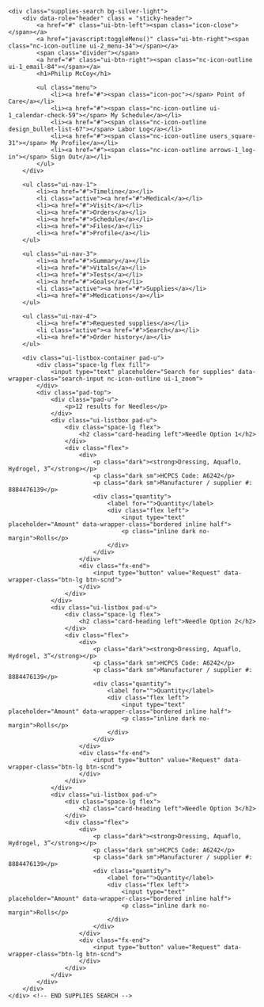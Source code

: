	<div class="supplies-search bg-silver-light">
		<div data-role="header" class = "sticky-header">
	        <a href="#" class="ui-btn-left"><span class="icon-close"></span></a>
	        <a href="javascript:toggleMenu()" class="ui-btn-right"><span class="nc-icon-outline ui-2_menu-34"></span></a>
	        <span class="divider"></span>
	        <a href="#" class="ui-btn-right"><span class="nc-icon-outline ui-1_email-84"></span></a>
	        <h1>Philip McCoy</h1>

	        <ul class="menu">
	            <li><a href="#"><span class="icon-poc"></span> Point of Care</a></li>
	            <li><a href="#"><span class="nc-icon-outline ui-1_calendar-check-59"></span> My Schedule</a></li>
	            <li><a href="#"><span class="nc-icon-outline design_bullet-list-67"></span> Labor Log</a></li>
	            <li><a href="#"><span class="nc-icon-outline users_square-31"></span> My Profile</a></li>
	            <li><a href="#"><span class="nc-icon-outline arrows-1_log-in"></span> Sign Out</a></li>
	        </ul>
	    </div>

		<ul class="ui-nav-1">
		    <li><a href="#">Timeline</a></li>
		    <li class="active"><a href="#">Medical</a></li>
		    <li><a href="#">Visit</a></li>
		    <li><a href="#">Orders</a></li>
		    <li><a href="#">Schedule</a></li>
		    <li><a href="#">Files</a></li>
		    <li><a href="#">Profile</a></li>
		</ul>

		<ul class="ui-nav-3">
	        <li><a href="#">Summary</a></li>
	        <li><a href="#">Vitals</a></li>
	        <li><a href="#">Tests</a></li>
	        <li><a href="#">Goals</a></li>
	        <li class="active"><a href="#">Supplies</a></li>
	        <li><a href="#">Medications</a></li>
	    </ul>

		<ul class="ui-nav-4">
	        <li><a href="#">Requested supplies</a></li>
	        <li class="active"><a href="#">Search</a></li>
	        <li><a href="#">Order history</a></li>
	    </ul>

		<div class="ui-listbox-container pad-u">
			<div class="space-lg flex fill">
				<input type="text" placeholder="Search for supplies" data-wrapper-class="search-input nc-icon-outline ui-1_zoom">
			</div>
			<div class="pad-top">
				<div class="pad-u">
					<p>12 results for Needles</p>
				</div>
				<div class="ui-listbox pad-u">
					<div class="space-lg flex">
						<h2 class="card-heading left">Needle Option 1</h2>
					</div>
					<div class="flex">
						<div>
							<p class="dark"><strong>Dressing, Aquaflo, Hydrogel, 3”</strong></p>
							<p class="dark sm">HCPCS Code: A6242</p>
							<p class="dark sm">Manufacturer / supplier #: 8884476139</p>
							<div class="quantity">
								<label for="">Quantity</label>
								<div class="flex left">
									<input type="text" placeholder="Amount" data-wrapper-class="bordered inline half">
									<p class="inline dark no-margin">Rolls</p>
								</div>
							</div>
						</div>
						<div class="fx-end">
							<input type="button" value="Request" data-wrapper-class="btn-lg btn-scnd">
						</div>
					</div>
				</div>
				<div class="ui-listbox pad-u">
					<div class="space-lg flex">
						<h2 class="card-heading left">Needle Option 2</h2>
					</div>
					<div class="flex">
						<div>
							<p class="dark"><strong>Dressing, Aquaflo, Hydrogel, 3”</strong></p>
							<p class="dark sm">HCPCS Code: A6242</p>
							<p class="dark sm">Manufacturer / supplier #: 8884476139</p>
							<div class="quantity">
								<label for="">Quantity</label>
								<div class="flex left">
									<input type="text" placeholder="Amount" data-wrapper-class="bordered inline half">
									<p class="inline dark no-margin">Rolls</p>
								</div>
							</div>
						</div>
						<div class="fx-end">
							<input type="button" value="Request" data-wrapper-class="btn-lg btn-scnd">
						</div>
					</div>
				</div>
				<div class="ui-listbox pad-u">
					<div class="space-lg flex">
						<h2 class="card-heading left">Needle Option 3</h2>
					</div>
					<div class="flex">
						<div>
							<p class="dark"><strong>Dressing, Aquaflo, Hydrogel, 3”</strong></p>
							<p class="dark sm">HCPCS Code: A6242</p>
							<p class="dark sm">Manufacturer / supplier #: 8884476139</p>
							<div class="quantity">
								<label for="">Quantity</label>
								<div class="flex left">
									<input type="text" placeholder="Amount" data-wrapper-class="bordered inline half">
									<p class="inline dark no-margin">Rolls</p>
								</div>
							</div>
						</div>
						<div class="fx-end">
							<input type="button" value="Request" data-wrapper-class="btn-lg btn-scnd">
						</div>
					</div>
				</div>
			</div>
		</div>
	</div> <!-- END SUPPLIES SEARCH -->
